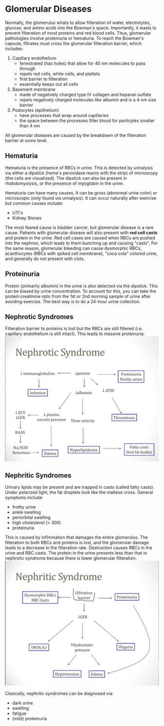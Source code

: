 # Glomerular Diseases
Normally, the glomerulus whats to allow filteration of water, electrolytes, glucose, and amino acids into the Bowman's space. Importantly, it wasts to prevent filteration of most proteins and red blood cells. Thus, glomerular pathologies involve proteinuria or hematuria. To reach the Bowman's capsule, filtrates must cross the glomerular filteration barrier, which includes:

1. Capillary endothelium
	- fenestrated (has holes) that allow for 40 nm molecules to pass through
	- repels red cells, white cells, and platlets
	- first barrier to filteration 
	- essentially keeps out all cells
2. Basement membrane
	- made of negatively charged type IV collagen and heparan sulfate
	- repels negatively charged molecules like albumin and is a 4 nm size barrier
3. Podocytes (epithelium)
	- have processes that wrap around capillaries
	- the space between the processes filter blood for particples smaller than 4 nm

All glomerular diseases are caused by the breakdown of the filteration barrier at some level.

## Hematuria
Hematuria is the presence of RBCs in urine. This is detected by urinalysis via either a dipstick (heme's peroxidase reacts with the strip) of microscopy (the cells are visualized). The dipstick can also be present in rhabdomyolysis, or the presence of myoglobin in the urine. 

Hematuria can have many causes. It can be gross (abnormal urine color) or microscopic (only found via urinalysis). It can occur naturally after exercise but common causes include:
* UTI's
* Kidney Stones

The most feared cause is bladder cancer, but glomerular disease is a rare cause. Patients with glomerular disease will also present with <b>red cell casts</b> and protein in the urine. Red cell cases are caused when RBCs are pushed into the nephron, which leads to them bunching up and causing "casts". For the same reason, glomerular bleeding can cause dysmorphic RBCs, acanthocytes (RBCs with spiked cell membrane), "coca cola" colored urine, and generally do not present with clots. 

## Proteinuria
Protein (primarily albumin) in the urine is also detected via the dipstick. This can be biased by urine concentration. To account for this, you can take the protein:creatinine ratio from the 1st or 2nd morning sample of urine after avoiding exercise. The best way is to do a 24-hour urine collection. 

## Nephrotic Syndromes
Filteration barrier to proteins is lost but the RBCs are still filtered (i.e. capillary endothelium is still intact). This leads to massive proteinuria.
![Nephrotic Syndromes](./images/nephrotic.png)

## Nephritic Syndromes
Urinary lipids may be present and are trapped in casts (called fatty casts). Under polarized light, the fat droplets look like the maltese cross. General symptoms include:
- frothy urine
- ankle swelling
- periorbital swelling
- high cholesterol (> 300)
- proteinuria

This is caused by inflmmation that damages the entire glomerulus. The filteration to both RBCs and proteins is lost, and the glomerular damage leads to a decrease in the filteration rate. Destruction causes RBCs in the urine and RBC casts. The protein in the urine presents less than that in nephrotic syndrome because there is lower glomerular filteration. 
![Nephritic Syndromes](./images/nephritic.png)

Clasically, nephritic syndromes can be diagnosed via:
- dark urine
- swelling
- fatigue
- (mild) proteinuria 